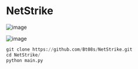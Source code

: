 # NetStrike

![image](https://github.com/Bt08s/NetStrike/assets/68190921/aa04f872-5344-4e70-a1f8-f16a392d4c4a)

![image](https://github.com/Bt08s/NetStrike/assets/68190921/7f0719af-0db9-4a87-860d-0523525f5ae2)

```py
git clone https://github.com/Bt08s/NetStrike.git
cd NetStrike/
python main.py
```
